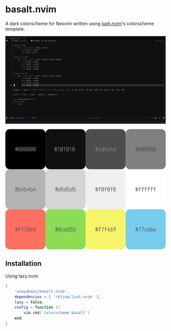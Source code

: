 # basalt.nvim
A dark colorscheme for Neovim written using [lush.nvim](https://github.com/rktjmp/lush.nvim)'s colorscheme templete.

![preview](media/preview.png)

<img src="media/swatch.png" width="600">

## Installation
Using lazy.nvim
```lua
{
    'unayakani/basalt.nvim',
    dependencies = { 'rktjmp/lush.nvim' },
    lazy = false,
    config = function ()
        vim.cmd('colorscheme basalt')
    end,
}
```
